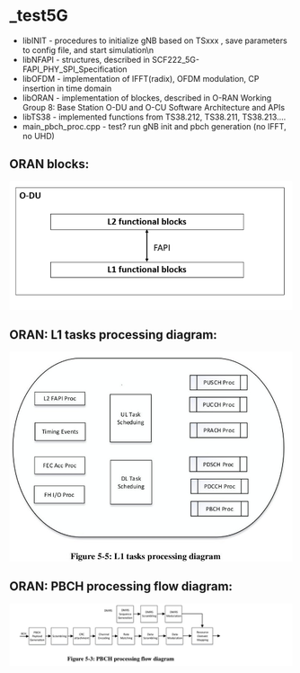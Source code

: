 # _test5G

- libINIT  - procedures to initialize gNB based on TSxxx , save parameters to config file, and start simulation\n
- libNFAPI - structures, described in SCF222_5G-FAPI_PHY_SPI_Specification
- libOFDM  - implementation of IFFT(radix), OFDM modulation, CP insertion in time domain
- libORAN  - implementation of blockes, described in O-RAN Working Group 8: Base Station O-DU and O-CU Software Architecture and APIs
- libTS38  - implemented functions from TS38.212, TS38.211, TS38.213....
- main_pbch_proc.cpp - test? run gNB init and pbch generation (no IFFT, no UHD)







ORAN blocks:
---
![Альтернативный текст](/image_src/ODU_L1_L2_Arch.png)

ORAN: L1 tasks processing diagram:
---
![Альтернативный текст](/image_src/ORAN_L1_tasks_processing_diagram.jpg)


ORAN: PBCH processing flow diagram:
---
![Альтернативный текст](/image_src/ORAN_PBCH_processing_flow_diagram.jpg)
